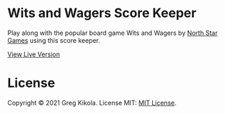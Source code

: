 # Wits and Wagers Score Keeper

Play along with the popular board game Wits and Wagers by [North Star
Games](https://www.northstargames.com/) using this score keeper.

[View Live Version](https://www.gregkikola.com/ww-score/)


# License

Copyright &copy; 2021 Greg Kikola. License MIT: [MIT License](LICENSE.txt).
